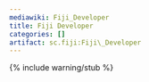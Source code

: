 ```yaml
---
mediawiki: Fiji_Developer
title: Fiji Developer
categories: []
artifact: sc.fiji:Fiji\_Developer
---
```


{% include warning/stub %}




